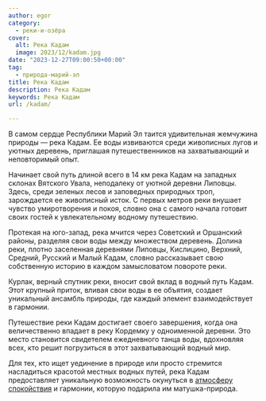```yaml
---
author: egor
category:
  - реки-и-озёра
cover:
  alt: Река Кадам
  image: 2023/12/kadam.jpg
date: "2023-12-27T09:00:50+00:00"
tag:
  - природа-марий-эл
title: Река Кадам
description: Река Кадам
keywords: Река Кадам
url: /kadam/

---
```

В самом сердце Республики Марий Эл таится удивительная жемчужина природы — река Кадам. Ее воды извиваются среди живописных лугов и уютных деревень, приглашая путешественников на захватывающий и неповторимый опыт.

Начинает свой путь длиной всего в 14 км река Кадам на западных склонах Вятского Увала, неподалеку от уютной деревни Липовцы. Здесь, среди зеленых лесов и заповедных природных троп, зарождается ее живописный исток. С первых метров реки внушает чувство умиротворения и покоя, словно она с самого начала готовит своих гостей к увлекательному водному путешествию.

Протекая на юго-запад, река мчится через Советский и Оршанский районы, разделяя свои воды между множеством деревень. Долина реки, плотно заселенная деревнями Липовцы, Кислицино, Верхний, Средний, Русский и Малый Кадам, словно рассказывает свою собственную историю в каждом замысловатом повороте реки.

Курлак, верный спутник реки, вносит свой вклад в водный путь Кадам. Этот крупный приток, вливая свои воды в ее объятия, создает уникальный ансамбль природы, где каждый элемент взаимодействует в гармонии.

Путешествие реки Кадам достигает своего завершения, когда она величественно впадает в реку Кордемку у одноименной деревни. Это место становится свидетелем ежедневного танца воды, вдохновляя всех, кто решит погрузиться в этот захватывающий водный мир.

Для тех, кто ищет уединение в природе или просто стремится насладиться красотой местных водных путей, река Кадам предоставляет уникальную возможность окунуться в [атмосферу спокойствия](/festival-opernogo-iskusstva-v-joshkar-ole/) и гармонии, которую подарила им матушка-природа.
